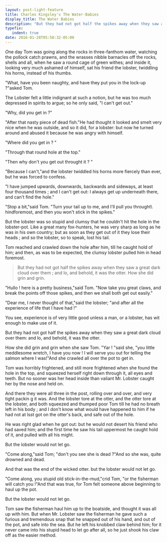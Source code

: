 ```yaml
---
layout: post-light-feature
title: Charles Kingsley's The Water-Babies
display_title: The Water Babies
description: "But they had not got half the spikes away when they saw a great dark cloud over them ; and lo, and behold, it was the otter. How she did grin and grin."
typefix:
   indent: true
date: 2016-01-28T05:58:32-05:00
---
```


*O*ne day Tom was going along the rocks in three-fanthom water, watching the pollock
catch prawns, and the wrasses nibble barnacles off the rocks, shells and all, when he saw a round cage of green withes;  and inside it, looking very much ashamed of himself, sat his friend the lobster, twiddling his horns, instead of his thumbs.

"What, have you been naughty, and have they put you in the lock-up <span class = "question-mark">?</span>"asked Tom.

The Lobster felt a little indignant at such a notion, but he was too much depressed in spirits to argue; so he only said, "I can't get out."

"Why, did you get in <span class = "question-mark">?</span>"

"After that nasty piece of dead fish."He had thought it looked and smelt very nice when he was outside, and so it did, for a lobster: but now he turned around and abused it because he was angry with himself.

"Where did you get in <span class = "question-mark">?</span> "

"Through that round hole at the top."

"Then why don't you get out throught it <span class = "question-mark">?</span> "

"Because I can't,"and the lobster twiddled his horns more fiercely than ever, but he was forced to confess.

"I have jumped upwards, downwards, backwards and sideways, at least four thousand times ; and I can't get out: I always get up underneath there, and can't find the hole."

"Stop a bit,"said Tom. "Turn your tail up to me, and I'll pull you throught\ hindforemost, and then you won't stick in the spikes."

But the lobster was so stupid and clumsy that he couldn't hit the hole in the lobster-pot. Like a great many fox-hunters, he was very sharp as long as he was in his own country; but as soon as they get out of it they lose their heads ; and so the lobster, so to speak, lost his tail.

Tom reached and crawled down the hole after him, till he caught hold of him; and then, as was to be expected, the clumsy lobster pulled him in head foremost.

>But they had not got half the spikes away when they saw a great dark cloud over them ; and lo, and behold, it was the otter. How she did grin and grin.

"Hullo ! here is a pretty business,"said Tom. "Now take you great claws, and break the points off those spikes, and then we shall both get out easily."

"Dear me, I never thought of that,"said the lobster; "and after all the experience of life that I have had !"

You see, experience is of very little good unless a man, or a lobster, has wit enough to make use of it.

But they had not got half the spikes away when they saw a great dark cloud over them: and lo, and behold, it was the otter.

How she did grin and grin when she saw Tom. "Yar ! "said she, "you little meddlesome wretch, I have you now ! I will serve you out for telling the salmon where I was!"And she crawled all over the pot to get in.

Tom was horribly frightened, and still more frightened when she found the hole in the top, and squeezed herself right down through it, all eyes and teeth. But no sooner was her head inside than valiant Mr. Lobster caught her by the nose and held on.

And there they were all three in the post, rolling over and over, and very tight packin g it was. And the lobster tore at the otter, and the otter tore at the lobster, and both squeezed and thumped poor Tom till he had no breath left in his body ; and I don't know what would have happened to him if he had not at lsst got on the otter's back, and safe out of the hole.

He was right glad when he got out: but he would not desert his friend who had saved him; and the first time he saw his tail uppermost he caught hold of it, and pulled with all his might.

But the lobster would not let go.

"Come along,"said Tom; "don't you see she is dead <span class = "question-mark">?</span>"And so she was, quite drowned and dead. 

And that was the end of the wicked otter. but the lobster would not let go.

"Come along, you stupid old stick-in-the-mud,"crid Tom, "or the fisherman will catch you !"And that was true, for Tom felt someone above beginning to haul up the pot.

But the lobster would not let go.

Tom saw the fisherman haul him up to the boatside, and thought it was all up with him. But when Mr. Lobster saw the fisherman he gave such a furious and tremendous snap that he snapped out of his hand, and out of the pot, and safe into the sea. But he left his knobbed claw behind him; for it never came into his stupid head to let go after all, so he just shook his claw off as the easier method.
